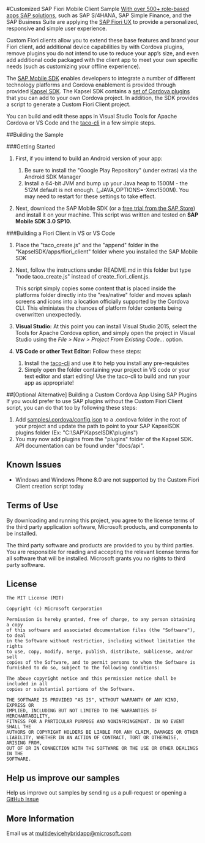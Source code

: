 #Customized SAP Fiori Mobile Client Sample
[With over 500+ role-based apps SAP solutions](http://scn.sap.com/docs/DOC-41598), such as SAP S/4HANA, SAP Simple Finance, and the SAP Business Suite are applying the [SAP Fiori UX](http://experience.sap.com/fiori-design/) to provide a personalized, responsive and simple user experience.

Custom Fiori clients allow you to extend these base features and brand your Fiori client, add additional device capabilities by with Cordova plugins, remove plugins you do not intend to use to reduce your app’s size, and even add additional code packaged with the client app to meet your own specific needs (such as customizing your offline experience). 

The [SAP Mobile SDK](http://scn.sap.com/community/developer-center/mobility-platform/blog/2015/09/30/smp-sdk-sp10-released--what-is-new) enables developers to integrate a number of different technology platforms and Cordova enablement is provided through provided [Kapsel SDK](http://scn.sap.com/blogs/johnwargo/2014/05/22/kapsel-sdk-and-the-sap-fiori-client). The Kapsel SDK contains a [set of Cordova plugins](http://help.sap.com/saphelp_smp308sdk/helpdata/en/7c/041aaa7006101481a7fc662daecd3f/content.htm) that you can add to your own Cordova project. In addition, the SDK provides a script to generate a Custom Fiori Client project.

You can build and edit these apps in Visual Studio Tools for Apache Cordova or VS Code and the [taco-cli](http://taco.tools) in a few simple steps.

##Building the Sample

###Getting Started

1. First, if you intend to build an Android version of your app:

	1. Be sure to install the "Google Play Repository" (under extras) via the Android SDK Manager
	2. Install a 64-bit JVM and bump up your Java heap to 1500M - the 512M default is not enough. (_JAVA_OPTIONS=-Xmx1500M). You may need to restart for these settings to take effect.
	
2. Next, download the SAP Mobile SDK (or a [free trial from the SAP Store](https://store.sap.com/sap/cp/ui/resources/store/html/SolutionDetails.html?pid=0000013098&catID=&pcntry=US&sap-language=EN&_cp_id=id-1409756206625-0)) and install it on your machine. This script was written and tested on **SAP Mobile SDK 3.0 SP10.**

###Building a Fiori Client in VS or VS Code

1. Place the "taco_create.js" and the "append" folder in the "KapselSDK/apps/fiori_client" folder where you installed the SAP Mobile SDK
2. Next, follow the instructions under README.md in this folder but type "node taco_create.js" instead of create_fiori_client.js.

	This script simply copies some content that is placed inside the platforms folder directly into the "res/native" folder and moves splash screens and icons into a location officially supported by the Cordova CLI. This elminiates the chances of platform folder contents being overwritten unexpectedly.

3. **Visual Studio:** At this point you can install Visual Studio 2015, select the Tools for Apache Cordova option, and simply open the project in Visual Studio using the *File &gt; New &gt; Project From Existing Code...* option.

4. **VS Code or other Text Editor:** Follow these steps:
	1.	Install the [taco-cli](http://taco.tools) and use it to help you install any pre-requisites
	2.	Simply open the folder containing your project in VS code or your text editor and start editing!  Use the taco-cli to build and run your app as appropriate!

##[Optional Alternative] Building a Custom Cordova App Using SAP Plugins
If you would prefer to use SAP plugins without the Custom Fiori Client script, you can do that too by following these steps:

1. Add [samples/.cordova/config.json](./samples/.cordova/config.json) to a .cordova folder in the root of your project and update the path to point to your SAP KapselSDK plugins folder (Ex: "C:\\SAP\\KapselSDK\\plugins")
3. You may now add plugins from the "plugins" folder of the Kapsel SDK.  API documentation can be found under "docs/api".

## Known Issues
- Windows and Windows Phone 8.0 are not supported by the Custom Fiori Client creation script today

## Terms of Use
By downloading and running this project, you agree to the license terms of the third party application software, Microsoft products, and components to be installed. 

The third party software and products are provided to you by third parties. You are responsible for reading and accepting the relevant license terms for all software that will be installed. Microsoft grants you no rights to third party software.

## License
```
The MIT License (MIT)

Copyright (c) Microsoft Corporation

Permission is hereby granted, free of charge, to any person obtaining a copy
of this software and associated documentation files (the "Software"), to deal
in the Software without restriction, including without limitation the rights
to use, copy, modify, merge, publish, distribute, sublicense, and/or sell
copies of the Software, and to permit persons to whom the Software is
furnished to do so, subject to the following conditions:

The above copyright notice and this permission notice shall be included in all
copies or substantial portions of the Software.

THE SOFTWARE IS PROVIDED "AS IS", WITHOUT WARRANTY OF ANY KIND, EXPRESS OR
IMPLIED, INCLUDING BUT NOT LIMITED TO THE WARRANTIES OF MERCHANTABILITY,
FITNESS FOR A PARTICULAR PURPOSE AND NONINFRINGEMENT. IN NO EVENT SHALL THE
AUTHORS OR COPYRIGHT HOLDERS BE LIABLE FOR ANY CLAIM, DAMAGES OR OTHER
LIABILITY, WHETHER IN AN ACTION OF CONTRACT, TORT OR OTHERWISE, ARISING FROM,
OUT OF OR IN CONNECTION WITH THE SOFTWARE OR THE USE OR OTHER DEALINGS IN THE
SOFTWARE.
```

## Help us improve our samples
Help us improve out samples by sending us a pull-request or opening a [GitHub Issue](https://github.com/Microsoft/cordova-samples/issues/new)

## More Information
Email us at multidevicehybridapp@microsoft.com
